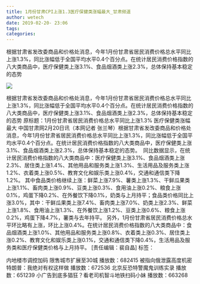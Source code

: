 ```yaml
---
title: 1月份甘肃CPI上涨1.3医疗保健类涨幅最大_甘肃频道
author: wetech
date: 2019-02-20- 23:06
tags: 
categories: 
---
```

根据甘肃省发改委商品和价格处消息，今年1月份甘肃省居民消费价格总水平同比上涨1.3%，同比涨幅低于全国平均水平0.4个百分点。在统计居民消费价格指数的八大类商品中，医疗保健类上涨3.1%、食品烟酒类上涨2.3%，总体保持基本稳定的态势
<!-- more -->
                
<img align="center" border="0" src="http://p2.ifengimg.com/a/2016/0810/204c433878d5cf9size1_w16_h16.png" />
                
                
            
根据甘肃省发改委商品和价格处消息，今年1月份甘肃省居民消费价格总水平同比上涨1.3%，同比涨幅低于全国平均水平0.4个百分点。在统计居民消费价格指数的八大类商品中，医疗保健类上涨3.1%、食品烟酒类上涨2.3%，总体保持基本稳定的态势
原标题：1月份甘肃省居民消费价格总水平同比上涨1.3% 医疗保健类涨幅最大
中国甘肃网2月20日讯（本网记者 张兰琴）根据甘肃省发改委商品和价格处消息，今年1月份甘肃省居民消费价格总水平同比上涨1.3%，同比涨幅低于全国平均水平0.4个百分点。在统计居民消费价格指数的八大类商品中，医疗保健类上涨3.1%、食品烟酒类上涨2.3%，总体保持基本稳定的态势。 
同比数据显示，在统计居民消费价格指数的八大类商品中：医疗保健类上涨3.1%、食品烟酒类上涨2.3%、居住类上涨1.4%、其他用品和服务类上涨1.3%、生活用品及服务类上涨1.2%、衣着类上涨0.5%、教育文化和娱乐类上涨0.4%，交通和通信类下降1.2%。
其中食品类价格继续上涨：鲜菜上涨7.9%、薯类上涨1.3%、干鲜瓜果类上涨1.1%、畜肉类上涨0.9%、豆类上涨0.3%、食用油上涨0.2%、粮食上涨0.1%，鸡蛋下降0.2%、在外餐饮下降0.1%，奶类与上月持平；食品类价格同比上涨3.0%，其中：干鲜瓜果类上涨7.4%、畜肉类上涨7.0%、奶类上涨2.3%、鲜菜上涨1.8%、食用油上涨1.3%、在外餐饮上涨1.2%、豆类上涨0.6%、粮食上涨0.2%，鸡蛋下降4.7%，薯类与去年持平。
另外，1月份甘肃省居民消费价格总水平环比略有上涨，环比上涨0.4%。在统计居民消费价格指数的八大类商品中：食品烟酒类上涨1.0%、其他用品和服务类上涨0.8%、衣着类上涨0.3%、居住类上涨0.2%、教育文化和娱乐类上涨0.1%，交通和通信类下降0.4%，生活用品及服务类和医疗保健类价格与上月持平。
[责任编辑：裴自晶]
标签：
 
 
 
 
             
内地楼市调控加码 限售城市扩展至30城
播放数：682415
被指向俄泄露高度机密 特朗普：我绝对有权这样做
播放数：672536
北京反恐特警魔鬼训练实录
播放数：651239
小广告到底多猖狂？看老司机智斗地铁扫码小妹
播放数：663268
